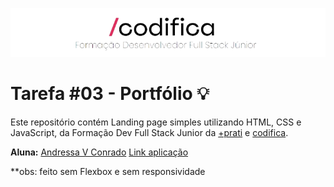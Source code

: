 ![Logo](./assets/img.png)

# Tarefa #03 - Portfólio 💡

Este repositório contém Landing page simples utilizando HTML, CSS e JavaScript, da Formação Dev Full Stack Junior da [+prati](https://www.maisprati.com.br/) e [codifica](https://www.codificaedu.com.br/).

**Aluna:** [Andressa V Conrado](https://www.github.com/Andressavcon)
[Link aplicação](https://andressavcon.github.io/portfolio/)

\*\*obs: feito sem Flexbox e sem responsividade
